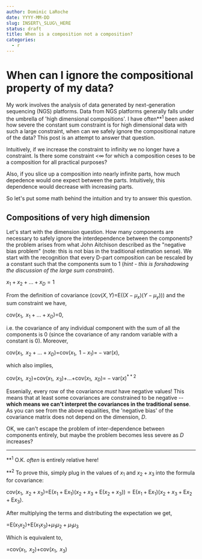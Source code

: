 ```yaml
---
author: Dominic LaRoche
date: YYYY-MM-DD
slug: INSERT\_SLUG\_HERE
status: draft
title: When is a composition not a composition?
categories:
  - r
---
```

When can I ignore the compositional property of my data?
========================================================

My work involves the analysis of data generated by next-generation sequencing (NGS) platforms. Data from NGS platforms generally falls under the umbrella of 'high dimensional compositions'. I have often**<sup>1</sup> been asked how severe the constant sum constraint is for high dimensional data with such a large constraint, when can we safely ignore the compositional nature of the data? This post is an attempt to answer that question.

Intuitively, if we increase the constraint to infinity we no longer have a constraint. Is there some constraint &lt;∞ for which a composition ceses to be a composition for all practical purposes?

Also, if you slice up a composition into nearly infinite parts, how much depedence would one expect between the parts. Intuitively, this dependence would decrease with increasing parts.

So let's put some math behind the intuition and try to answer this question.

Compositions of very high dimension
-----------------------------------

Let's start with the dimension question. How many components are necessary to safely ignore the interdependence between the components? the problem arises from what John Aitchison described as the "negative bias problem" (note: this is not bias in the traditional estimation sense). We start with the recognition that every D-part composition can be rescaled by a constant such that the components sum to 1 (*hint - this is forshadowing the discussion of the large sum constraint*).

*x*<sub>1</sub> + *x*<sub>2</sub> + … + *x*<sub>*D*</sub> = 1

From the definition of covariance (cov(*X*, *Y*)=E((*X* − *μ*<sub>*x*</sub>)(*Y* − *μ*<sub>*y*</sub>))) and the sum constraint we have,

cov(*x*<sub>1</sub>,  *x*<sub>1</sub> + … + *x*<sub>*D*</sub>)=0,

i.e. the covariance of any individual component with the sum of all the components is 0 (since the covariance of any random variable with a constant is 0). Moreover,

cov(*x*<sub>1</sub>,  *x*<sub>2</sub> + … + *x*<sub>*D*</sub>)=cov(*x*<sub>1</sub>,  1 − *x*<sub>1</sub>)= − var(*x*),

which also implies,

cov(*x*<sub>1</sub>,  *x*<sub>2</sub>)+cov(*x*<sub>1</sub>,  *x*<sub>3</sub>)+…+cov(*x*<sub>1</sub>,  *x*<sub>*D*</sub>)= − var(*x*)<sup>\* \* 2</sup>

Essenially, every row of the covariance *must* have negative values! This means that at least some covariances are constrained to be negative -- **which means we can't interpret the covariances in the traditional sense**. As you can see from the above equalities, the 'negative bias' of the covariance matrix does not depend on the dimension, *D*.

OK, we can't escape the problem of inter-dependence between components entirely, but maybe the problem becomes less severe as *D* increases?

------------------------------------------------------------------------

**<sup>1</sup> O.K. *often* is entirely relative here!

**<sup>2</sup> To prove this, simply plug in the values of *x*<sub>1</sub> and *x*<sub>2</sub> + *x*<sub>3</sub> into the formula for covariance:

cov(*x*<sub>1</sub>,  *x*<sub>2</sub> + *x*<sub>3</sub>)=E(*x*<sub>1</sub> + E*x*<sub>1</sub>)(*x*<sub>2</sub> + *x*<sub>3</sub> + E(*x*<sub>2</sub> + *x*<sub>3</sub>)) = E(*x*<sub>1</sub> + E*x*<sub>1</sub>)(*x*<sub>2</sub> + *x*<sub>3</sub> + E*x*<sub>2</sub> + E*x*<sub>3</sub>).

After multiplying the terms and distributing the expectation we get,

=E(*x*<sub>1</sub>*x*<sub>2</sub>)+E(*x*<sub>1</sub>*x*<sub>3</sub>)+*μ*<sub>1</sub>*μ*<sub>2</sub> + *μ*<sub>1</sub>*μ*<sub>3</sub>

Which is equivalent to,

=cov(*x*<sub>1</sub>,  *x*<sub>2</sub>)+cov(*x*<sub>1</sub>,  *x*<sub>3</sub>)
